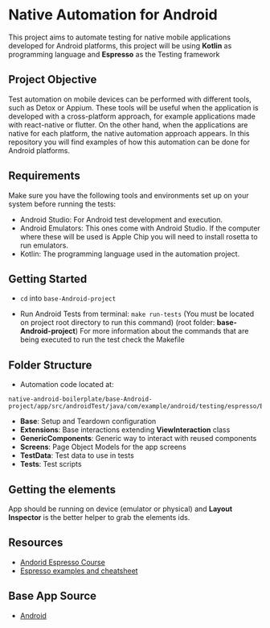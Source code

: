 # Native Automation for Android

This project aims to automate testing for native mobile applications developed for Android platforms, this project will be using **Kotlin** as programming language and **Espresso** as the Testing framework

## Project Objective

Test automation on mobile devices can be performed with different tools, such as Detox or Appium. These tools will be useful when the application is developed with a cross-platform approach, for example applications made with react-native or flutter. On the other hand, when the applications are native for each platform, the native automation approach appears. In this repository you will find examples of how this automation can be done for Android platforms.

## Requirements
Make sure you have the following tools and environments set up on your system before running the tests:

- Android Studio: For Android test development and execution.
- Android Emulators: This ones come with Android Studio. If the computer where these will be used is Apple Chip you will need to install rosetta to run emulators.
- Kotlin: The programming language used in the automation project.

## Getting Started
- `cd` into `base-Android-project`

- Run Android Tests from terminal: ```make run-tests``` (You must be located on project root directory to run this command) (root folder: **base-Android-project**)
For more information about the commands that are being executed to run the test check the Makefile

## Folder Structure
- Automation code located at: 
```
native-android-boilerplate/base-Android-project/app/src/androidTest/java/com/example/android/testing/espresso/BasicSample/ui
```

- **Base**: Setup and Teardown configuration
- **Extensions**: Base interactions extending **ViewInteraction** class
- **GenericComponents**: Generic way to interact with reused components
- **Screens**: Page Object Models for the app screens
- **TestData**: Test data to use in tests
- **Tests**: Test scripts

## Getting the elements
App should be running on device (emulator or physical) and **Layout Inspector** is the better helper to grab the elements ids.

## Resources
- [Andorid Espresso Course](https://youtu.be/lZ8Yx0Azx_A?feature=shared)
- [Espresso examples and cheatsheet](https://www.tutorialspoint.com/espresso_testing/espresso_testing_view_actions.htm)

## Base App Source
- [Android](https://github.com/android/testing-samples/tree/main/ui/espresso/BasicSample)